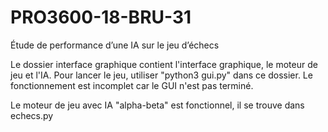 # PRO3600-18-BRU-31

Étude de performance d’une IA sur le jeu d’échecs

Le dossier interface graphique contient l'interface graphique, le moteur de jeu et l'IA.
Pour lancer le jeu, utiliser "python3 gui.py" dans ce dossier. Le fonctionnement est incomplet car le GUI n'est pas terminé.

Le moteur de jeu avec IA "alpha-beta" est fonctionnel, il se trouve dans echecs.py
